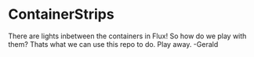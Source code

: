 # ContainerStrips
There are lights inbetween the containers in Flux! 
So how do we play with them? Thats what we can use this repo to do.
Play away.
-Gerald
